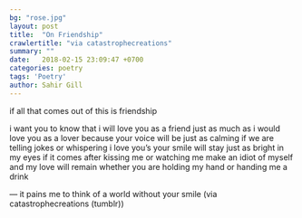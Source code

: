```yaml
---
bg: "rose.jpg"
layout: post
title:  "On Friendship"
crawlertitle: "via catastrophecreations"
summary: ""
date:   2018-02-15 23:09:47 +0700
categories: poetry
tags: 'Poetry'
author: Sahir Gill
---
```


if all that comes out of this is friendship

i want you to know that i will love you as a friend just as much as i would love you as a lover
because your voice will be just as calming if we are telling jokes or whispering i love you’s
your smile will stay just as bright in my eyes if it comes after kissing me or watching me make an idiot of myself
and my love will remain whether you are holding my hand or handing me a drink

— 	it pains me to think of a world without your smile (via catastrophecreations (tumblr))